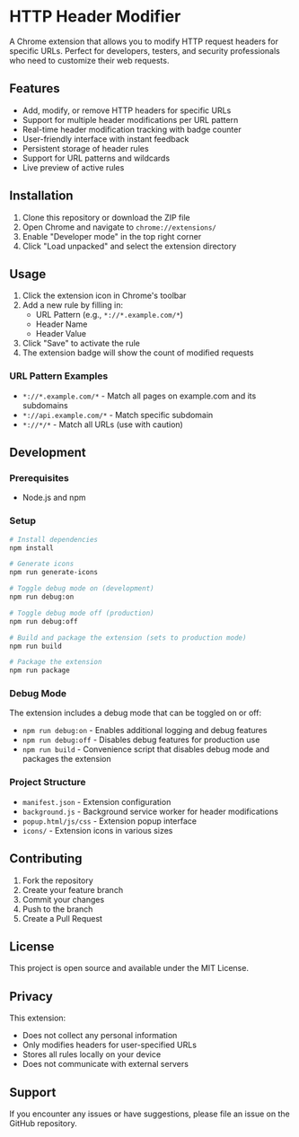 # HTTP Header Modifier

A Chrome extension that allows you to modify HTTP request headers for specific URLs. Perfect for developers, testers, and security professionals who need to customize their web requests.

## Features

- Add, modify, or remove HTTP headers for specific URLs
- Support for multiple header modifications per URL pattern
- Real-time header modification tracking with badge counter
- User-friendly interface with instant feedback
- Persistent storage of header rules
- Support for URL patterns and wildcards
- Live preview of active rules

## Installation

1. Clone this repository or download the ZIP file
2. Open Chrome and navigate to `chrome://extensions/`
3. Enable "Developer mode" in the top right corner
4. Click "Load unpacked" and select the extension directory

## Usage

1. Click the extension icon in Chrome's toolbar
2. Add a new rule by filling in:
   - URL Pattern (e.g., `*://*.example.com/*`)
   - Header Name
   - Header Value
3. Click "Save" to activate the rule
4. The extension badge will show the count of modified requests

### URL Pattern Examples

- `*://*.example.com/*` - Match all pages on example.com and its subdomains
- `*://api.example.com/*` - Match specific subdomain
- `*://*/*` - Match all URLs (use with caution)

## Development

### Prerequisites

- Node.js and npm

### Setup

```bash
# Install dependencies
npm install

# Generate icons
npm run generate-icons

# Toggle debug mode on (development)
npm run debug:on

# Toggle debug mode off (production)
npm run debug:off

# Build and package the extension (sets to production mode)
npm run build

# Package the extension
npm run package
```

### Debug Mode

The extension includes a debug mode that can be toggled on or off:
- `npm run debug:on` - Enables additional logging and debug features
- `npm run debug:off` - Disables debug features for production use
- `npm run build` - Convenience script that disables debug mode and packages the extension

### Project Structure

- `manifest.json` - Extension configuration
- `background.js` - Background service worker for header modifications
- `popup.html/js/css` - Extension popup interface
- `icons/` - Extension icons in various sizes

## Contributing

1. Fork the repository
2. Create your feature branch
3. Commit your changes
4. Push to the branch
5. Create a Pull Request

## License

This project is open source and available under the MIT License.

## Privacy

This extension:
- Does not collect any personal information
- Only modifies headers for user-specified URLs
- Stores all rules locally on your device
- Does not communicate with external servers

## Support

If you encounter any issues or have suggestions, please file an issue on the GitHub repository.